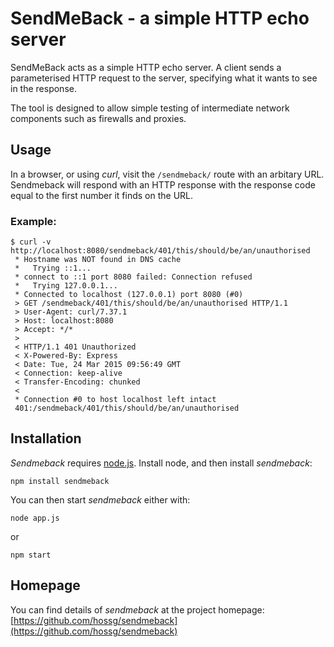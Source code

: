 # SendMeBack - a simple HTTP echo server

SendMeBack acts as a simple HTTP echo server.  A client sends a parameterised HTTP request to the server, specifying
what it wants to see in the response.

The tool is designed to allow simple testing of intermediate network components such as firewalls and proxies.

## Usage

In a browser, or using *curl*, visit the `/sendmeback/` route with an arbitary URL. Sendmeback will respond with an HTTP
response with the response code equal to the first number it finds on the URL.

### Example:
```
$ curl -v http://localhost:8080/sendmeback/401/this/should/be/an/unauthorised
 * Hostname was NOT found in DNS cache
 *   Trying ::1...
 * connect to ::1 port 8080 failed: Connection refused
 *   Trying 127.0.0.1...
 * Connected to localhost (127.0.0.1) port 8080 (#0)
 > GET /sendmeback/401/this/should/be/an/unauthorised HTTP/1.1
 > User-Agent: curl/7.37.1
 > Host: localhost:8080
 > Accept: */*
 >
 < HTTP/1.1 401 Unauthorized
 < X-Powered-By: Express
 < Date: Tue, 24 Mar 2015 09:56:49 GMT
 < Connection: keep-alive
 < Transfer-Encoding: chunked
 <
 * Connection #0 to host localhost left intact
 401:/sendmeback/401/this/should/be/an/unauthorised
 ```

## Installation

*Sendmeback* requires [node.js](https://nodejs.org/). Install node, and then install *sendmeback*:
```
npm install sendmeback
```

You can then start *sendmeback* either with:
```
node app.js
```
or
```
npm start
```

## Homepage

You can find details of *sendmeback* at the project homepage: [https://github.com/hossg/sendmeback](https://github.com/hossg/sendmeback)

